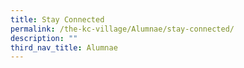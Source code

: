 ```yaml
---
title: Stay Connected
permalink: /the-kc-village/Alumnae/stay-connected/
description: ""
third_nav_title: Alumnae
---
```

